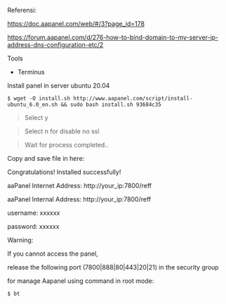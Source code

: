 Referensi:

https://doc.aapanel.com/web/#/3?page_id=178

https://forum.aapanel.com/d/276-how-to-bind-domain-to-my-server-ip-address-dns-configuration-etc/2

Tools
 - Terminus

Install panel in server ubuntu 20.04
```
$ wget -O install.sh http://www.aapanel.com/script/install-ubuntu_6.0_en.sh && sudo bash install.sh 93684c35
```
 > Select y
 
 > Select n for disable no ssl
 
 > Wait for process completed..
 
 Copy and save file in here:
 
 Congratulations! Installed successfully!

aaPanel Internet Address: http://your_ip:7800/reff

aaPanel Internal Address: http://your_ip:7800/reff

username: xxxxxx

password: xxxxxx

Warning:

If you cannot access the panel, 

release the following port (7800|888|80|443|20|21) in the security group


for manage Aapanel using command in root mode:
```
$ bt
```

